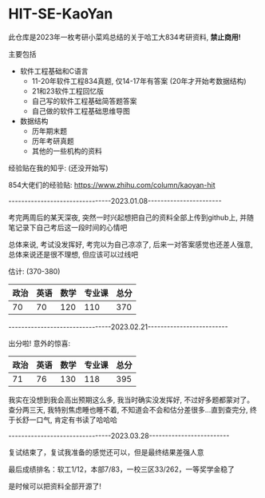 # HIT-SE-KaoYan

此仓库是2023年一枚考研小菜鸡总结的关于哈工大834考研资料, **禁止商用!**

主要包括

- 软件工程基础和C语言
  * 11-20年软件工程834真题, 仅14-17年有答案 (20年才开始考数据结构)
  * 21和23软件工程回忆版
  * 自己写的软件工程基础简答题答案
  * 自己做的软件工程基础思维导图
- 数据结构
  * 历年期末题
  * 历年考研真题
  * 其他的一些机构的资料

经验贴在我的知乎: (还没开始写)

854大佬们的经验贴: https://www.zhihu.com/column/kaoyan-hit

--------------------------------2023.01.08-----------------------

考完两周后的某天深夜, 突然一时兴起想把自己的资料全部上传到github上, 并随笔记录下自己考后这一段时间的心情吧

总体来说, 考试没发挥好, 考完以为自己凉凉了, 后来一对答案感觉也还差人强意, 总体来说还是很不理想, 但应该可以过线吧

估计: (370-380)

| 政治 | 英语 | 数学 | 专业课 | 总分 |
| ---- | ---- | ---- | ------ | ---- |
| 70   | 70   | 120  | 110    | 370  |

--------------------------------2023.02.21-------------------------

出分啦! 意外的惊喜:

| 政治 | 英语 | 数学 | 专业课 | 总分 |
| ---- | ---- | ---- | ------ | ---- |
| 71   | 76   | 130  | 118    | 395  |

我实在没想到我会高出预期这么多, 我当时确实没发挥好, 不过好多题都蒙对了。查分两三天, 我特别焦虑睡也睡不着, 不知道会不会和估分差很多...直到查完分, 终于长舒一口气, 肯定有书读了哈哈哈

--------------------------------2023.03.28-------------------------

复试结束了，复试我准备的感觉还可以，但是最终结果差强人意

最后成绩排名：软工1/12，本部7/83，一校三区33/262，一等奖学金稳了

是时候可以把资料全部开源了!

